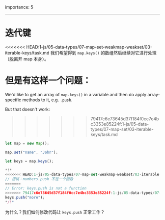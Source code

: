 importance: 5

---

# 迭代键

<<<<<<< HEAD:1-js/05-data-types/07-map-set-weakmap-weakset/03-iterable-keys/task.md
我们希望得到 `map.keys()` 的数组然后继续对它进行处理（脱离开 map 本身）。

但是有这样一个问题：
=======
We'd like to get an array of `map.keys()` in a variable and then do apply array-specific methods to it, e.g. `.push`.

But that doesn't work:
>>>>>>> 79417c6e73645d37f184f0cc7e4bc3353e85224f:1-js/05-data-types/07-map-set/03-iterable-keys/task.md

```js run
let map = new Map();

map.set("name", "John");

let keys = map.keys();

*!*
<<<<<<< HEAD:1-js/05-data-types/07-map-set-weakmap-weakset/03-iterable-keys/task.md
// 错误：numbers.push 不是一个函数
=======
// Error: keys.push is not a function
>>>>>>> 79417c6e73645d37f184f0cc7e4bc3353e85224f:1-js/05-data-types/07-map-set/03-iterable-keys/task.md
keys.push("more");
*/!*
```

为什么？我们如何修改代码让 `keys.push` 正常工作？
